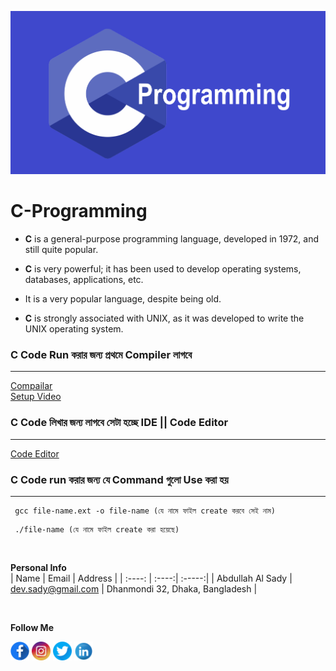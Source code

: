 ![c programming](./images/C-programming.png)
# C-Programming


- __C__ is a general-purpose programming language, developed in 1972, and still quite popular.

- __C__ is very powerful; it has been used to develop operating systems, databases, applications, etc.

- It is a very popular language, despite being old.

- __C__ is strongly associated with UNIX, as it was developed to write the UNIX operating system.

### __C__ Code Run করার জন্য প্রথমে Compiler লাগবে
---
[Compailar](https://sourceforge.net/projects/mingw/)  
[Setup Video](https://www.youtube.com/watch?v=KYxLEDF6kjs&t=1103s)

### __C__ Code লিখার জন্য লাগবে সেটা হচ্ছে IDE || Code Editor
___
[Code Editor](https://code.visualstudio.com/)

### __C__ Code run করার জন্য যে Command গুলো Use করা হয়
---
```
 gcc file-name.ext -o file-name (যে নামে ফাইল create করবে সেই নাম)
```  
```
 ./file-name (যে নামে ফাইল create করা হয়েছে)
```
<br/>

__Personal Info__  
| Name | Email | Address |
| :----: | :----:| :-----:|
| Abdullah Al Sady | dev.sady@gmail.com | Dhanmondi 32, Dhaka, Bangladesh |

<br/>

__Follow Me__
<br/> 


<a href="https://www.facebook.com/div.sady"><img src="./images/facebook.png" alt="Facebook" height="30px"></a>
<a href="https://www.instagram.com/div.sady"><img src="./images/ins.png" alt="instagram" height="30px"></a>
<a href="https://www.twitter.com/AbdullahAlSady5"><img src="./images/twitter.png" alt="twitter" height="30px"></a>
<a href="https://www.linkedin.com/in/programmer-sady"><img src="./images/in.png" alt="linkdin" height="30px"></a>





